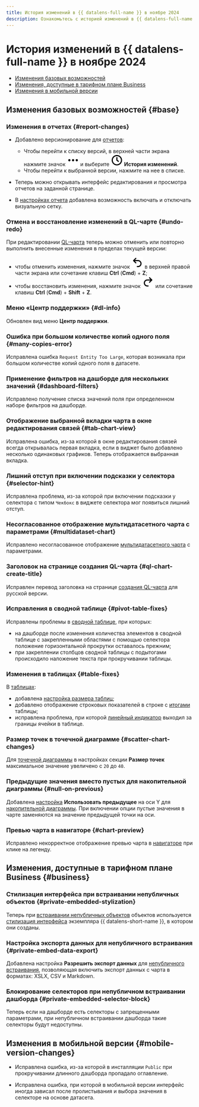 ```yaml
---
title: История изменений в {{ datalens-full-name }} в ноябре 2024
description: Ознакомьтесь с историей изменений в {{ datalens-full-name }} за ноябрь 2024.
---
```


# История изменений в {{ datalens-full-name }} в ноябре 2024


* [Изменения базовых возможностей](#base)
* [Изменения, доступные в тарифном плане Business](#business)
* [Изменения в мобильной версии](#mobile-version-changes)

## Изменения базовых возможностей {#base}



### Изменения в отчетах {#report-changes}

* Добавлено версионирование для [отчетов](../reports/index.md):

  * Чтобы перейти к списку версий, в верхней части экрана нажмите значок ![image](../../_assets/console-icons/ellipsis.svg) и выберите ![image](../../_assets/console-icons/clock.svg) **История изменений**.
  * Чтобы перейти к выбранной версии, нажмите на нее в списке.

* Теперь можно открывать интерфейс редактирования и просмотра отчетов на заданной странице.
* В [настройках отчета](../reports/report-operations.md#report-settings) добавлена возможность включать и отключать визуальную сетку.

### Отмена и восстановление изменений в QL-чарте {#undo-redo}

При редактировании [QL-чарта](../concepts/chart/ql-charts.md) теперь можно отменить или повторно выполнить внесенные изменения в пределах текущей версии:

* чтобы отменить изменения, нажмите значок ![image](../../_assets/console-icons/arrow-uturn-ccw-left.svg) в верхней правой части экрана или сочетание клавиш **Ctrl** (**Cmd**) + **Z**;
* чтобы восстановить изменения, нажмите значок ![image](../../_assets/console-icons/arrow-uturn-cw-right.svg) или сочетание клавиш **Ctrl** (**Cmd**) + **Shift** + **Z**.



### Меню «Центр поддержки» {#dl-info}

Обновлен вид меню **Центр поддержки**.


### Ошибка при большом количестве копий одного поля {#many-copies-error}

Исправлена ошибка `Request Entity Too Large`, которая возникала при большом количестве копий одного поля в датасете.

### Применение фильтров на дашборде для нескольких значений {#dashboard-filters}

Исправлено получение списка значений поля при определенном наборе фильтров на дашборде.

### Отображение выбранной вкладки чарта в окне редактирования связей {#tab-chart-view}

Исправлена ошибка, из-за которой в окне редактирования связей всегда открывалась первая вкладка, если в виджет было добавлено несколько одинаковых графиков. Теперь отображается выбранная вкладка.

### Лишний отступ при включении подсказки у селектора {#selector-hint}

Исправлена проблема, из-за которой при включении подсказки у селектора с типом `Чекбокс` в виджете селектора мог появиться лишний отступ.

### Несогласованное отображение мультидатасетного чарта с параметрами {#multidataset-chart}

Исправлено несогласованное отображение [мультидатасетного чарта](../concepts/chart/multidataset-chart.md) с параметрами.

### Заголовок на странице создания  QL-чарта {#ql-chart-create-title}

Исправлен перевод заголовка на странице [создания QL-чарта](../operations/chart/create-sql-chart.md#main-page) для русской версии.

### Исправления в сводной таблице {#pivot-table-fixes}

Исправлены проблемы в [сводной таблице](../visualization-ref/pivot-table-chart.md), при которых:

* на дашборде после изменения количества элементов в сводной таблице с закрепленными областями с помощью селектора положение горизонтальной прокрутки оставалось прежним;
* при закреплении столбцов сводной таблицы с подытогами происходило наложение текста при прокручивании таблицы.

### Изменения в таблицах {#table-fixes}

В [таблицах](../visualization-ref/table-chart.md):

* добавлена [настройка размера таблиц](../visualization-ref/table-chart.md#table-size-settings);
* добавлено отображение строковых показателей в строке с [итогами](../visualization-ref/table-chart.md#add-totals) таблицы;
* исправлена проблема, при которой [линейный индикатор](../visualization-ref/table-chart.md#add-linear-indicator) выходил за границы ячейки в таблице.

### Размер точек в точечной диаграмме {#scatter-chart-changes}

Для [точечной диаграммы](../visualization-ref/scatter-chart.md) в настройках секции **Размер точек** максимальное значение увеличено с `20` до `40`.

### Предыдущие значения вместо пустых для накопительной диаграммы {#null-on-previous} 

Добавлена [настройка](../concepts/chart/settings.md#section-settings) **Использовать предыдущее** на оси Y для [накопительной диаграммы](../visualization-ref/area-chart.md). При включении опции пустые значения в чарте заменяются на значение предыдущей точки на оси.

### Превью чарта в навигаторе {#chart-preview}

Исправлено некорректное отображение превью чарта в [навигаторе](../operations/chart/config-chart-navigator.md) при клике на легенду.


## Изменения, доступные в тарифном плане Business {#business}

### Стилизация интерфейса при встраивании непубличных объектов {#private-embedded-stylization}

Теперь при [встраивании непубличных объектов](../security/private-embedded-objects.md) объектов используется [стилизация интерфейса](../settings/ui-customization.md) экземпляра {{ datalens-short-name }}, в котором они созданы.

### Настройка экспорта данных для непубличного встраивания {#private-embed-data-export}

Добавлена настройка **Разрешить экспорт данных** для [непубличного встраивания](../security/private-embedded-objects.md#how-to-private-embed), позволяющая включить экспорт данных с чарта в форматах: XSLX, CSV и Markdown.

### Блокирование селекторов при непубличном встраивании дашборда {#private-embedded-selector-block}

Теперь если на дашборде есть селекторы с запрещенными параметрами, при непубличном встраивании дашборда такие селекторы будут недоступны.


## Изменения в мобильной версии {#mobile-version-changes}


* Исправлена ошибка, из-за которой в инсталляции `Public` при прокручивании длинного дашборда пропадало оглавление.

* Исправлена ошибка, при которой в мобильной версии интерфейс иногда зависал после пролистывания и выбора значения в селекторе на основе датасета.


